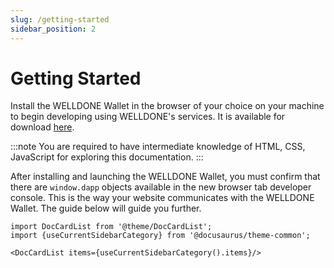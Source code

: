 ```yaml
---
slug: /getting-started
sidebar_position: 2
---
```


# Getting Started

Install the WELLDONE Wallet in the browser of your choice on your machine to begin developing using WELLDONE's services. It is available for download [here](https://chrome.google.com/webstore/detail/welldone-wallet/bmkakpenjmcpfhhjadflneinmhboecjf).

:::note
You are required to have intermediate knowledge of HTML, CSS, JavaScript for exploring this documentation.
:::

After installing and launching the WELLDONE Wallet, you must confirm that there are `window.dapp` objects available in the new browser tab developer console. This is the way your website communicates with the WELLDONE Wallet. The guide below will guide you further.

```mdx-code-block
import DocCardList from '@theme/DocCardList';
import {useCurrentSidebarCategory} from '@docusaurus/theme-common';

<DocCardList items={useCurrentSidebarCategory().items}/>
```
